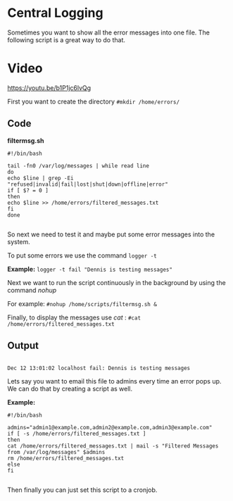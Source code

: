 # Central Logging

Sometimes you want to show all the error messages into one file. The following script is a great way to do that.

# Video

https://youtu.be/b1P1jc6lvQg


First you want to create the directory ```#mkdir /home/errors/```

## Code

**filtermsg.sh**

```
#!/bin/bash

tail -fn0 /var/log/messages | while read line
do
echo $line | grep -Ei "refused|invalid|fail|lost|shut|down|offline|error"
if [ $? = 0 ]
then
echo $line >> /home/errors/filtered_messages.txt
fi
done


```

So next we need to test it and maybe put some error messages into the system.

To put some errors we use the command ```logger -t ```  

**Example:** ```logger -t fail "Dennis is testing messages" ```

Next we want to run the script continuously in the background by using  the command *nohup*

For example: ```#nohup /home/scripts/filtermsg.sh &```


Finally, to display the messages use *cat* : ```#cat /home/errors/filtered_messages.txt```

## Output

```

Dec 12 13:01:02 localhost fail: Dennis is testing messages

```

Lets say you want to email this file to admins every time an error pops up. We can do that by creating a script as well.

**Example:**

```
#!/bin/bash

admins="admin1@example.com,admin2@example.com,admin3@example.com"
if [ -s /home/errors/filtered_messages.txt ]
then
cat /home/errors/filtered_messages.txt | mail -s "Filtered Messages from /var/log/messages" $admins
rm /home/errors/filtered_messages.txt
else
fi


```
Then finally you can just set this script to a cronjob.
